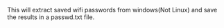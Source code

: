 This will extract saved wifi passwords from windows(Not Linux) and save the results in a passwd.txt file.
